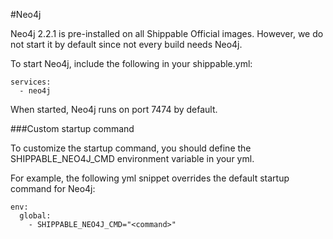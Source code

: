 
#Neo4j

Neo4j 2.2.1 is pre-installed on all Shippable Official images. However, we do not start it by default since not every build needs Neo4j.

To start Neo4j, include the following in your shippable.yml:

```
services:
  - neo4j
```

When started, Neo4j runs on port 7474 by default. 

###Custom startup command 

To customize the startup command, you should define the SHIPPABLE_NEO4J_CMD environment variable in your yml. 

For example, the following yml snippet overrides the default startup command for Neo4j:

```
env:
  global:
    - SHIPPABLE_NEO4J_CMD="<command>"
```


